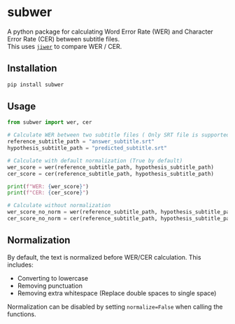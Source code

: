 # subwer

A python package for calculating Word Error Rate (WER) and Character Error Rate (CER) between subtitle files.<br>
This uses [`jiwer`](https://github.com/jitsi/jiwer) to compare WER / CER.

## Installation

```bash
pip install subwer
```

## Usage
```python
from subwer import wer, cer

# Calculate WER between two subtitle files ( Only SRT file is supported for now! )
reference_subtitle_path = "answer_subtitle.srt"
hypothesis_subtitle_path = "predicted_subtitle.srt"

# Calculate with default normalization (True by default)
wer_score = wer(reference_subtitle_path, hypothesis_subtitle_path)
cer_score = cer(reference_subtitle_path, hypothesis_subtitle_path)

print(f"WER: {wer_score}")
print(f"CER: {cer_score}")

# Calculate without normalization
wer_score_no_norm = wer(reference_subtitle_path, hypothesis_subtitle_path, normalize=False)
cer_score_no_norm = cer(reference_subtitle_path, hypothesis_subtitle_path, normalize=False)
```

## Normalization

By default, the text is normalized before WER/CER calculation. This includes:
- Converting to lowercase
- Removing punctuation
- Removing extra whitespace (Replace double spaces to single space)

Normalization can be disabled by setting `normalize=False` when calling the functions.
